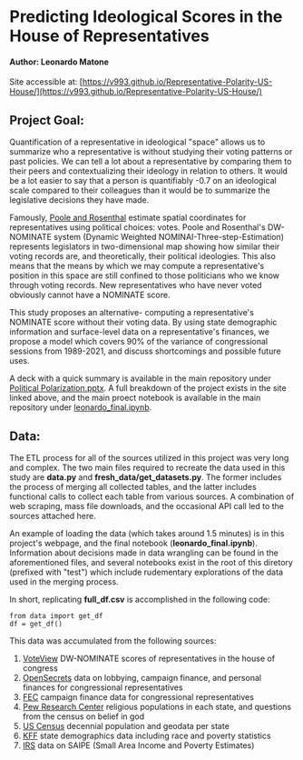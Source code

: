 # Predicting Ideological Scores in the House of Representatives
#### Author: Leonardo Matone

Site accessible at: [https://v993.github.io/Representative-Polarity-US-House/](https://v993.github.io/Representative-Polarity-US-House/)

## Project Goal:
Quantification of a representative in ideological "space" allows us to summarize who a representative is without studying their voting patterns or past policies. We can tell a lot about a representative by comparing them to their peers and contextualizing their ideology in relation to others. It would be a lot easier to say that a person is quantifiably -0.7 on an ideological scale compared to their colleagues than it would be to summarize the legislative decisions they have made. 

Famously, [Poole and Rosenthal]([url](https://www.jstor.org/stable/2111172)) estimate spatial coordinates for representatives using political choices: votes. Poole and Rosenthal's DW-NOMINATE system (Dynamic Weighted NOMINAI-Three-step-Estimation) represents legislators in two-dimensional map showing how similar their voting records are, and theoretically, their political ideologies. This also means that the means by which we may compute a representative's position in this space are still confined to those politicians who we know through voting records. New representatives who have never voted obviously cannot have a NOMINATE score.

This study proposes an alternative- computing a representative's NOMINATE score without their voting data. By using state demographic information and surface-level data on a representative's finances, we propose a model which covers 90% of the variance of congressional sessions from 1989-2021, and discuss shortcomings and possible future uses.

A deck with a quick summary is available in the main repository under [Political Polarization.pptx](https://github.com/V993/Representative-Polarity-US-House/blob/main/Political%20Polarization.pptx). A full breakdown of the project exists in the site linked above, and the main proect notebook is available in the main repository under [leonardo_final.ipynb](https://github.com/V993/Representative-Polarity-US-House/blob/main/leonardo_final.ipynb).

## Data:

The ETL process for all of the sources utilized in this project was very long and complex. The two main files required to recreate the data used in this study are **data.py** and **fresh_data/get_datasets.py**. The former includes the process of merging all collected tables, and the latter includes functional calls to collect each table from various sources. A combination of web scraping, mass file downloads, and the occasional API call led to the sources attached here.

An example of loading the data (which takes around 1.5 minutes) is in this project's webpage, and the final notebook (**leonardo_final.ipynb**). Information about decisions made in data wrangling can be found in the aforementioned files, and several notebooks exist in the root of this diretory (prefixed with "test") which include rudementary explorations of the data used in the merging process.

In short, replicating **full_df.csv** is accomplished in the following code: 

```
from data import get_df
df = get_df()
```

This data was accumulated from the following sources:

1. [VoteView](https://voteview.com/data) DW-NOMINATE scores of representatives in the house of congress
2. [OpenSecrets](https://www.opensecrets.org/) data on lobbying, campaign finance, and personal finances for congressional representatives
3. [FEC](https://www.fec.gov/campaign-finance-data/congressional-candidate-data-summary-tables/?year=2018&segment=24) campaign finance data for congressional representatives
4. [Pew Research Center](https://www.pewresearch.org/religion/religious-landscape-study/state/) religious populations in each state, and questions from the census on belief in god
5. [US Census](https://www.census.gov/data/datasets/time-series/demo/saipe/model-tables.html) decennial population and geodata per state
6. [KFF](https://www.kff.org/other/state-indicator/total-residents/?currentTimeframe=0&sortModel=%7B%22colId%22:%22Location%22,%22sort%22:%22asc%22%7D) state demographics data including race and poverty statistics
7. [IRS](https://www.census.gov/data/datasets/time-series/demo/saipe/model-tables.html) data on SAIPE (Small Area Income and Poverty Estimates)
